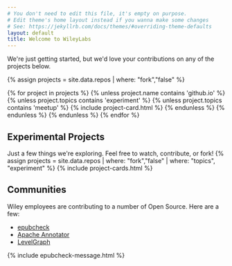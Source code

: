 ```yaml
---
# You don't need to edit this file, it's empty on purpose.
# Edit theme's home layout instead if you wanna make some changes
# See: https://jekyllrb.com/docs/themes/#overriding-theme-defaults
layout: default
title: Welcome to WileyLabs
---
```



We're just getting started, but we'd love your contributions on any of the
projects below.

{% assign projects = site.data.repos | where: "fork","false" %}
<div class="ui cards">
{% for project in projects %}
  {% unless project.name contains 'github.io' %}
    {% unless project.topics contains 'experiment' %}
      {% unless project.topics contains 'meetup' %}
        {% include project-card.html %}
      {% endunless %}
    {% endunless %}
  {% endunless %}
{% endfor %}
</div>

## Experimental Projects

Just a few things we're exploring. Feel free to watch, contribute, or fork!
{% assign projects = site.data.repos | where: "fork","false" | where: "topics", "experiment" %}
{% include project-cards.html %}

## Communities

Wiley employees are contributing to a number of Open Source. Here are a few:

* [epubcheck](https://github.com/IDPF/epubcheck#readme)
* [Apache Annotator](http://annotator.apache.org/)
* [LevelGraph](http://levelgraph.io/)

{% include epubcheck-message.html %}
